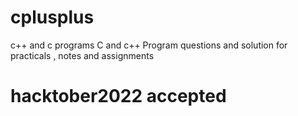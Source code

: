 # cplusplus
c++ and c programs
C and c++ Program questions and solution for practicals , notes and assignments


# hacktober2022 accepted
